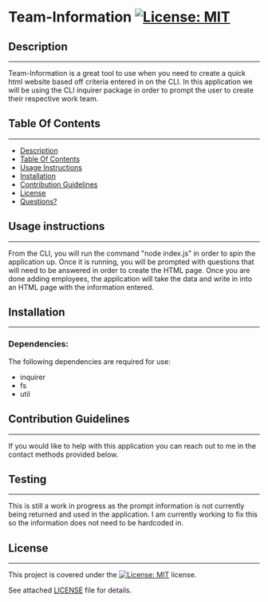 # Team-Information [![License: MIT](https://img.shields.io/badge/License-MIT-yellow.svg)](https://opensource.org/licenses/MIT)

  ##  Description

***

  Team-Information is a great tool to use when you need to create a quick html website based off criteria entered in on the CLI. In this application we will be using the CLI inquirer package in order to prompt the user to create their respective work team. 
  
  ## Table Of Contents  

***
  * [Description](#Description)
  * [Table Of Contents](#table-of-contents)
  * [Usage Instructions](#usage-instructions)
  * [Installation](#Installation)
  * [Contribution Guidelines](#contribution-guidelines)
  * [License](#License)
  * [Questions?](#questions)


  ##  Usage instructions  

***
    
  From the CLI, you will run the command "node index.js" in order to spin the application up. Once it is running, you will be prompted with questions that will need to be answered in order to create the HTML page. Once you are done adding employees, the application will take the data and write in into an HTML page with the information entered.
    

  ##  Installation

***

  ### Dependencies:  
  The following dependencies are required for use:  
 *   inquirer
 *   fs
 *   util

    
  ##  Contribution Guidelines  

***
    
  If you would like to help with this application you can reach out to me in the contact methods provided below.
  
  ## Testing
  
 ***
 
 This is still a work in progress as the prompt information is not currently being returned and used in the application. I am currently working to fix this so the information does not need to be hardcoded in.
    
  ##  License

  ***
      
  This project is covered under the [![License: MIT](https://img.shields.io/badge/License-MIT-yellow.svg)](https://opensource.org/licenses/MIT) license.  
    
  See attached [LICENSE](./LICENSE) file for details. 
